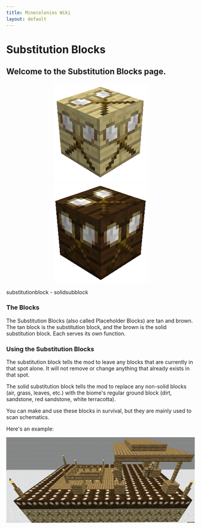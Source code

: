 ```yaml
---
title: Minecolonies Wiki
layout: default
---
```

# Substitution Blocks

## Welcome to the Substitution Blocks page. 

<div class="infobox box text-center">
    <p style="text-align:center;"><img src="../../assets/images/items/substitutionblock.png" alt="Substitution Block">
    <img src="../../assets/images/items/solidsubstitutionblock.png" alt="SolidSubstitution Block"></p>
    <recipe>substitutionblock</recipe> - <recipe>solidsubblock</recipe>
</div>

### The Blocks

The Substitution Blocks (also called Placeholder Blocks) are tan and brown. The tan block is the substitution block, and the brown is the solid substitution block. Each serves its own function. 

### Using the Substitution Blocks

The substitution block tells the mod to leave any blocks that are currently in that spot alone. It will not remove or change anything that already exists in that spot.

The solid substitution block tells the mod to replace any non-solid blocks (air, grass, leaves, etc.) with the biome's regular ground block (dirt, sandstone, red sandstone, white terracotta). 

You can make and use these blocks in survival, but they are mainly used to scan schematics.

Here's an example:
<br>
<p style="text-align:center;"><img src="../../assets/images/items/sampleschematic.png" alt="Sample Schematic"></p>
<br>
